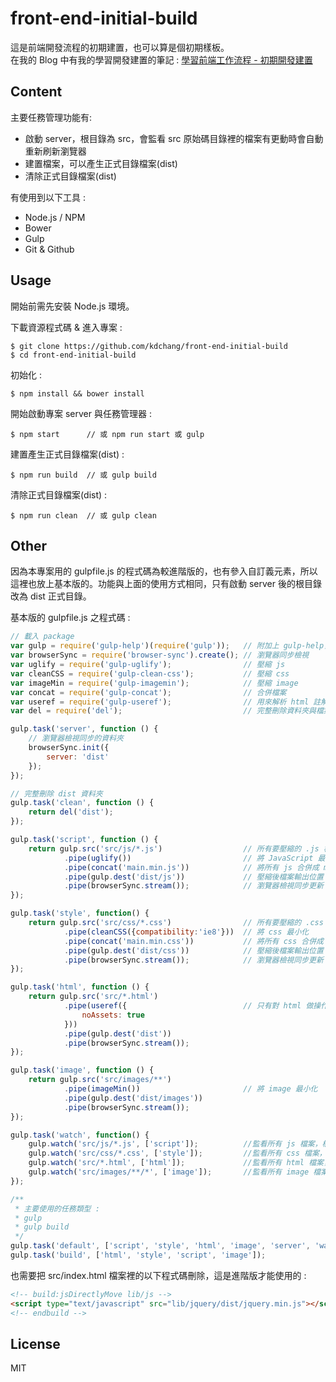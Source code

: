 # front-end-initial-build

這是前端開發流程的初期建置，也可以算是個初期樣板。</br>
在我的 Blog 中有我的學習開發建置的筆記 : [學習前端工作流程 - 初期開發建置](https://visionyi.github.io/2017/05/28/%E5%AD%B8%E7%BF%92%E5%89%8D%E7%AB%AF%E5%B7%A5%E4%BD%9C%E6%B5%81%E7%A8%8B-%E5%88%9D%E6%9C%9F%E9%96%8B%E7%99%BC%E5%BB%BA%E7%BD%AE/)

## Content
主要任務管理功能有:
- 啟動 server，根目錄為 src，會監看 src 原始碼目錄裡的檔案有更動時會自動重新刷新瀏覽器
- 建置檔案，可以產生正式目錄檔案(dist)
- 清除正式目錄檔案(dist)

有使用到以下工具 :
- Node.js / NPM
- Bower
- Gulp
- Git & Github

## Usage

開始前需先安裝 Node.js 環境。

下載資源程式碼 & 進入專案 :
```
$ git clone https://github.com/kdchang/front-end-initial-build
$ cd front-end-initial-build
```

初始化 :
```
$ npm install && bower install
```

開始啟動專案 server 與任務管理器 :
```
$ npm start      // 或 npm run start 或 gulp
```

建置產生正式目錄檔案(dist) :
```
$ npm run build  // 或 gulp build
```

清除正式目錄檔案(dist) :
```
$ npm run clean  // 或 gulp clean
```

## Other
因為本專案用的 gulpfile.js 的程式碼為較進階版的，也有參入自訂義元素，所以這裡也放上基本版的。功能與上面的使用方式相同，只有啟動 server 後的根目錄改為 dist 正式目錄。

基本版的 gulpfile.js 之程式碼 :
```javascript
// 載入 package
var gulp = require('gulp-help')(require('gulp'));   // 附加上 gulp-help，可以知道有哪些任務指令已存在
var browserSync = require('browser-sync').create(); // 瀏覽器同步檢視
var uglify = require('gulp-uglify');                // 壓縮 js
var cleanCSS = require('gulp-clean-css');           // 壓縮 css
var imageMin = require('gulp-imagemin');            // 壓縮 image
var concat = require('gulp-concat');                // 合併檔案
var useref = require('gulp-useref');                // 用來解析 html 註解標籤，用於合併檔案與 html 中所引入的檔案修改
var del = require('del');                           // 完整刪除資料夾與檔案

gulp.task('server', function () {
    // 瀏覽器檢視同步的資料夾
    browserSync.init({
        server: 'dist'
    });
});

// 完整刪除 dist 資料夾
gulp.task('clean', function () {
    return del('dist');
});

gulp.task('script', function () {
    return gulp.src('src/js/*.js')                  // 所有要壓縮的 .js 檔案
            .pipe(uglify())                         // 將 JavaScript 最小化
            .pipe(concat('main.min.js'))            // 將所有 js 合併成 main.min.js
            .pipe(gulp.dest('dist/js'))             // 壓縮後檔案輸出位置
            .pipe(browserSync.stream());            // 瀏覽器檢視同步更新
});

gulp.task('style', function() {
    return gulp.src('src/css/*.css')                // 所有要壓縮的 .css 檔案
            .pipe(cleanCSS({compatibility:'ie8'}))  // 將 css 最小化
            .pipe(concat('main.min.css'))           // 將所有 css 合併成 main.min.css
            .pipe(gulp.dest('dist/css'))            // 壓縮後檔案輸出位置
            .pipe(browserSync.stream());            // 瀏覽器檢視同步更新
});

gulp.task('html', function () {
    return gulp.src('src/*.html')
            .pipe(useref({                          // 只有對 html 做操作而已，合併並修改 html 上有標記的地方
                noAssets: true
            }))
            .pipe(gulp.dest('dist'))
            .pipe(browserSync.stream());
});

gulp.task('image', function () {
    return gulp.src('src/images/**')
            .pipe(imageMin())                       // 將 image 最小化
            .pipe(gulp.dest('dist/images'))
            .pipe(browserSync.stream());
});

gulp.task('watch', function() {
    gulp.watch('src/js/*.js', ['script']);          //監看所有 js 檔案，檔案有更動時就執行 task script
    gulp.watch('src/css/*.css', ['style']);         //監看所有 css 檔案，檔案有更動時就執行 task style
    gulp.watch('src/*.html', ['html']);             //監看所有 html 檔案，檔案有更動時就執行 task html
    gulp.watch('src/images/**/*', ['image']);       //監看所有 image 檔案，檔案有更動時就執行 task image
});

/**
 * 主要使用的任務類型 :
 * gulp
 * gulp build
 */
gulp.task('default', ['script', 'style', 'html', 'image', 'server', 'watch']);
gulp.task('build', ['html', 'style', 'script', 'image']);

```

也需要把 src/index.html 檔案裡的以下程式碼刪除，這是進階版才能使用的 :

```html
<!-- build:jsDirectlyMove lib/js -->
<script type="text/javascript" src="lib/jquery/dist/jquery.min.js"></script>
<!-- endbuild -->
```

## License
MIT
